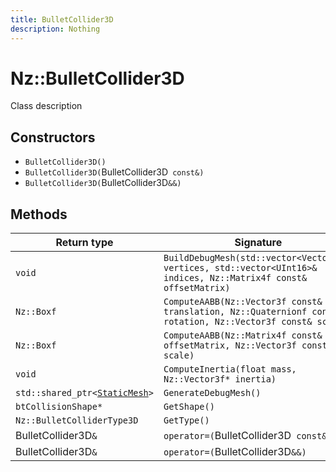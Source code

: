 ```yaml
---
title: BulletCollider3D
description: Nothing
---
```


# Nz::BulletCollider3D

Class description

## Constructors

- `BulletCollider3D()`
- `BulletCollider3D(`BulletCollider3D` const&)`
- `BulletCollider3D(`BulletCollider3D`&&)`

## Methods

| Return type | Signature |
| ----------- | --------- |
| `void` | `BuildDebugMesh(std::vector<Vector3f>& vertices, std::vector<UInt16>& indices, Nz::Matrix4f const& offsetMatrix)` |
| `Nz::Boxf` | `ComputeAABB(Nz::Vector3f const& translation, Nz::Quaternionf const& rotation, Nz::Vector3f const& scale)` |
| `Nz::Boxf` | `ComputeAABB(Nz::Matrix4f const& offsetMatrix, Nz::Vector3f const& scale)` |
| `void` | `ComputeInertia(float mass, Nz::Vector3f* inertia)` |
| `std::shared_ptr<`[`StaticMesh`](documentation/generated/Utility/StaticMesh.md)`>` | `GenerateDebugMesh()` |
| `btCollisionShape*` | `GetShape()` |
| `Nz::BulletColliderType3D` | `GetType()` |
| BulletCollider3D`&` | `operator=(`BulletCollider3D` const&)` |
| BulletCollider3D`&` | `operator=(`BulletCollider3D`&&)` |
